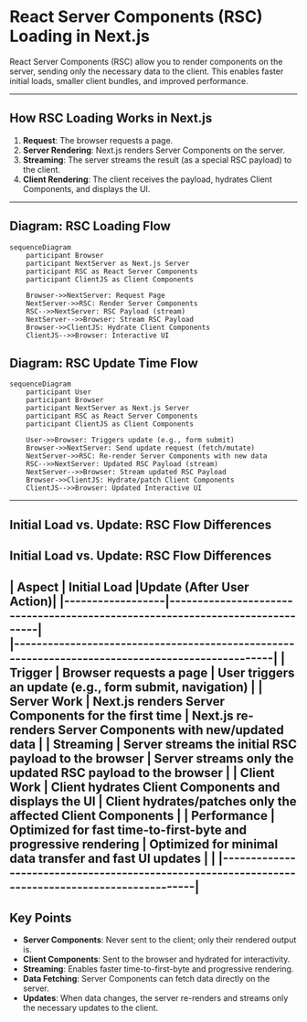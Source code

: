 # React Server Components (RSC) Loading in Next.js

React Server Components (RSC) allow you to render components on the server, sending only the necessary data to the client. This enables faster initial loads, smaller client bundles, and improved performance.

---

## How RSC Loading Works in Next.js

1. **Request**: The browser requests a page.
2. **Server Rendering**: Next.js renders Server Components on the server.
3. **Streaming**: The server streams the result (as a special RSC payload) to the client.
4. **Client Rendering**: The client receives the payload, hydrates Client Components, and displays the UI.

---

## Diagram: RSC Loading Flow

```
sequenceDiagram
    participant Browser
    participant NextServer as Next.js Server
    participant RSC as React Server Components
    participant ClientJS as Client Components

    Browser->>NextServer: Request Page
    NextServer->>RSC: Render Server Components
    RSC-->>NextServer: RSC Payload (stream)
    NextServer-->>Browser: Stream RSC Payload
    Browser->>ClientJS: Hydrate Client Components
    ClientJS-->>Browser: Interactive UI
```

## Diagram: RSC Update Time Flow

```mermaid
sequenceDiagram
    participant User
    participant Browser
    participant NextServer as Next.js Server
    participant RSC as React Server Components
    participant ClientJS as Client Components

    User->>Browser: Triggers update (e.g., form submit)
    Browser->>NextServer: Send update request (fetch/mutate)
    NextServer->>RSC: Re-render Server Components with new data
    RSC-->>NextServer: Updated RSC Payload (stream)
    NextServer-->>Browser: Stream updated RSC Payload
    Browser->>ClientJS: Hydrate/patch Client Components
    ClientJS-->>Browser: Updated Interactive UI
```

---

## Initial Load vs. Update: RSC Flow Differences
## Initial Load vs. Update: RSC Flow Differences

| Aspect           | Initial Load                                      |Update (After User Action)|
|------------------|------------------------------------------------------------------------------|     
|-------------------------------------------------------------------------------------------------|
| **Trigger**      | Browser requests a page                                                      | User triggers an update (e.g., form submit, navigation)                     |
| **Server Work**  | Next.js renders Server Components for the first time                         | Next.js re-renders Server Components with new/updated data                  |
| **Streaming**    | Server streams the initial RSC payload to the browser                        | Server streams only the updated RSC payload to the browser             |
| **Client Work**  | Client hydrates Client Components and displays the UI                        | Client hydrates/patches only the affected Client Components            |
| **Performance**  | Optimized for fast time-to-first-byte and progressive rendering              | Optimized for minimal data transfer and fast UI updates                |                          |
|-------------------------------------------------------------------------------------------------|
---

## Key Points

- **Server Components**: Never sent to the client; only their rendered output is.
- **Client Components**: Sent to the browser and hydrated for interactivity.
- **Streaming**: Enables faster time-to-first-byte and progressive rendering.
- **Data Fetching**: Server Components can fetch data directly on the server.
- **Updates**: When data changes, the server re-renders and streams only the necessary updates to the client.
